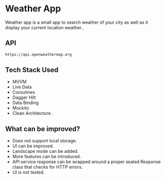 # Weather App

Weather app is a small app to search weather of your city as well as it display your current location weather..

## API

  ```bash
  https://api.openweathermap.org
  ```

## Tech Stack Used

* MVVM
* Live Data
* Coroutines
* Dagger Hilt
* Data Binding
* Mockito
* Clean Architecture
.
## What can be improved?

* Does not support local storage.
* UI can be improved.
* Landscape mode can be added.
* More features can be introduced.
* API service response can be wrapped around a proper sealed Response class that checks for HTTP
  errors.
* UI is not tested.